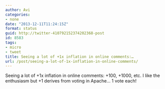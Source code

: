 ```yaml
---
author: Avi
categories:
- none
date: "2013-12-11T11:24:15Z"
format: status
guid: http://twitter-410792152374202368-post
id: 8583
tags:
- micro
- tweet
title: Seeing a lot of +1x inflation in online comments:…
url: /post/seeing-a-lot-of-1x-inflation-in-online-comments/
---
```

Seeing a lot of +1x inflation in online comments: +100, +1000, etc. I like the enthusiasm but +1 derives from voting in Apache… 1 vote each!